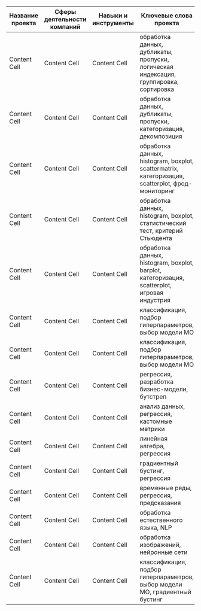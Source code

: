 | Название проекта | Сферы деятельности компаний | Навыки и инструменты | Ключевые слова проекта |
| ------------- | ------------- | ------------- | ------------- |
| Content Cell  | Content Cell  | Content Cell  | обработка данных, дубликаты, пропуски, логическая индексация, группировка, сортировка  |
| Content Cell  | Content Cell  | Content Cell  | обработка данных, дубликаты, пропуски, категоризация, декомпозиция  |
| Content Cell  | Content Cell  | Content Cell  | обработка данных, histogram, boxplot, scattermatrix, категоризация, scatterplot,  фрод-мониторинг  |
| Content Cell  | Content Cell  | Content Cell  | обработка данных, histogram, boxplot, статистический тест, критерий Стьюдента  |
| Content Cell  | Content Cell  | Content Cell  | обработка данных, histogram, boxplot, barplot, категоризация, scatterplot,  игровая индустрия  |
| Content Cell  | Content Cell  | Content Cell  | классификация, подбор гиперпараметров, выбор модели МО  |
| Content Cell  | Content Cell  | Content Cell  | классификация, подбор гиперпараметров, выбор модели МО  |
| Content Cell  | Content Cell  | Content Cell  | регрессия, разработка бизнес-модели, бутстреп  |
| Content Cell  | Content Cell  | Content Cell  | анализ данных, регрессия, кастомные метрики  |
| Content Cell  | Content Cell  | Content Cell  | линейная алгебра, регрессия  |
| Content Cell  | Content Cell  | Content Cell  | градиентный бустинг, регрессия  |
| Content Cell  | Content Cell  | Content Cell  | временные ряды, регрессия, предсказания  |
| Content Cell  | Content Cell  | Content Cell  | обработка естественного языка, NLP  |
| Content Cell  | Content Cell  | Content Cell  | обработка изображений, нейронные сети  |
| Content Cell  | Content Cell  | Content Cell  | классификация, подбор гиперпараметров, выбор модели МО, градиентный бустинг  |
